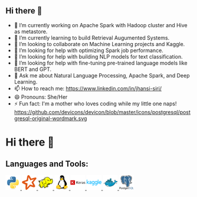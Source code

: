 ## Hi there 👋

<!--
**siri1331/siri1331** is a ✨ _special_ ✨ repository because its `README.md` (this file) appears on your GitHub profile.

Here are some ideas to get you started: -->

- 🔭 I’m currently working on Apache Spark with Hadoop cluster and Hive as metastore.
- 🌱 I’m currently learning to build Retrieval Augumented Systems. 
- 👯 I’m looking to collaborate on Machine Learning projects and Kaggle.
- 🤔 I’m looking for help with optimizing Spark job performance.
- 🤔 I’m looking for help with building NLP models for text classification.
- 🤔 I’m looking for help with fine-tuning pre-trained language models like BERT and GPT.
- 💬 Ask me about  Natural Language Processing, Apache Spark, and Deep Learning.
- 📫 How to reach me: https://www.linkedin.com/in/jhansi-siri/
- 😄 Pronouns: She/Her
- ⚡ Fun fact: I'm a mother who loves coding while my little one naps!
https://github.com/devicons/devicon/blob/master/icons/postgresql/postgresql-original-wordmark.svg
# Hi there 👋

## Languages and Tools:

<p align="left">
  <a href="https://www.python.org" target="_blank" rel="noreferrer">
    <img src="https://raw.githubusercontent.com/devicons/devicon/master/icons/python/python-original.svg" alt="python" width="40" height="40"/>
  </a>
  <a href="https://spark.apache.org/" target="_blank" rel="noreferrer">
    <img src="https://github.com/devicons/devicon/blob/master/icons/apachespark/apachespark-original.svg" alt="apache spark" width="40" height="40"/>
  </a>
  <a href="https://hadoop.apache.org/" target="_blank" rel="noreferrer">
    <img src="https://github.com/devicons/devicon/blob/master/icons/hadoop/hadoop-original.svg" alt="hadoop" width="40" height="40"/>
  </a>
  <a href="https://www.linux.org" target="_blank" rel="noreferrer">
    <img src="https://raw.githubusercontent.com/devicons/devicon/master/icons/linux/linux-original.svg" alt="linux" width="40" height="40"/>
  </a>
    <a href="https://keras.io/" target="_blank" rel="noreferrer">
    <img src="https://github.com/devicons/devicon/blob/master/icons/keras/keras-original-wordmark.svg" alt="Keras" width="40" height="40"/>
  </a>
  <a href="https://www.kaggle.com" target="_blank" rel="noreferrer">
    <img src="https://github.com/devicons/devicon/blob/master/icons/kaggle/kaggle-original-wordmark.svg" alt="Kaggle" width="40" height="40"/>
  </a>
    <a href="https://www.docker.com/" target="_blank" rel="noreferrer">
    <img src="https://raw.githubusercontent.com/devicons/devicon/master/icons/docker/docker-original.svg" alt="docker" width="40" height="40"/>
  </a>
    <a href="https://www.postgrsql.org/" target="_blank" rel="noreferrer">
    <img src="https://github.com/devicons/devicon/blob/master/icons/postgresql/postgresql-original-wordmark.svg" alt="docker" width="40" height="40"/>
  </a>
</p>
